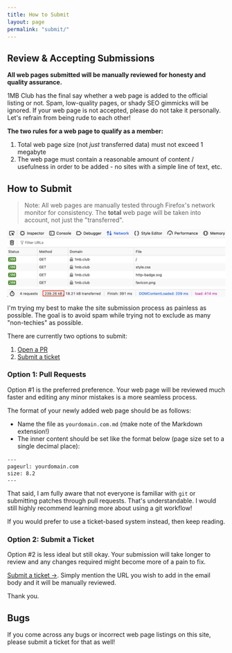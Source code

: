 ```yaml
---
title: How to Submit
layout: page
permalink: "submit/"
---
```


## Review & Accepting Submissions

**All web pages submitted will be manually reviewed for honesty and quality assurance.**

1MB Club has the final say whether a web page is added to the official listing or not. Spam, low-quality pages, or shady SEO gimmicks will be ignored. If your web page is not accepted, please do not take it personally. Let's refrain from being rude to each other!

**The two rules for a web page to qualify as a member:**

<ol>
    <li>Total web page size (not <i>just</i> transferred data) must not exceed 1 megabyte</li>
    <li>The web page must contain a reasonable amount of content / usefulness in order to be added - no sites with a simple line of text, etc.</li>
</ol>

## How to Submit

> Note: All web pages are manually tested through Firefox's network monitor for consistency. The **total** web page will be taken into account, not just the "transferred".

![Firefox network tab showing the full web page size of 1MB Club](/public/images/submit-screenshot.png)

I'm trying my best to make the site submission process as painless as possible. The goal is to avoid spam while trying not to exclude as many "non-techies" as possible.

There are currently two options to submit:

1. [Open a PR](https://git.disroot.org/bt/1mb-club/pulls)
2. [Submit a ticket](https://git.disroot.org/bt/1mb-club/issues)

### Option 1: Pull Requests

Option #1 is the preferred preference. Your web page will be reviewed much faster and editing any minor mistakes is a more seamless process.

The format of your newly added web page should be as follows:

- Name the file as `yourdomain.com.md` (make note of the Markdown extension!)
- The inner content should be set like the format below (page size set to a single decimal place):

```
---
pageurl: yourdomain.com
size: 8.2
---
```

That said, I am fully aware that not everyone is familiar with `git` or submitting patches through pull requests. That's understandable. I would still highly recommend learning more about using a git workflow!

If you would prefer to use a ticket-based system instead, then keep reading.

### Option 2: Submit a Ticket

Option #2 is less ideal but still okay. Your submission will take longer to review and any changes required might become more of a pain to fix.

[Submit a ticket &rarr;](https://git.disroot.org/bt/1mb-club/issues). Simply mention the URL you wish to add in the email body and it will be manually reviewed.

Thank you.

## Bugs

If you come across any bugs or incorrect web page listings on this site, please submit a ticket for that as well!

